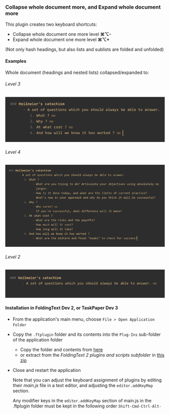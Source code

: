 ### Collapse whole document more, and Expand whole document more

This plugin creates two keyboard shortcuts:

- Collapse whole document one more level **⌘⌥-**
- Expand whole document one more level	**⌘⌥+**

(Not only hash headings, but also lists and sublists are folded and unfolded)




#### Examples

Whole document (headings and nested lists) collapsed/expanded to:

###### Level 3

![](./Level3WholeDoc.png)


###### Level 4
	
![](./Level4WholeDoc.png)

###### Level 2

![](./Level2WholeDoc.png)


#### Installation in FoldingText Dev 2, or TaskPaper Dev 3

- From the application's main menu, choose `File > Open Application Folder`
- Copy the `.ftplugin` folder and its contents into the `Plug-Ins` sub-folder of the application folder
	- Copy the folder and contents from [here](https://github.com/RobTrew/tree-tools/tree/master/FoldingText%202%20plugins%20and%20scripts)
	- or extract from the _FoldingText 2 plugins and scripts subfolder_ in [this zip](https://github.com/RobTrew/tree-tools/archive/master.zip)
- Close and restart the application

  Note that you can adjust the keyboard assignment of plugins by editing their _main.js_ file in a text editor, and adjusting the `editor.addKeyMap` section.

  Any modifier keys in the `editor.addKeyMap` section of main.js in the .ftplugin folder must be kept in the following order `Shift-Cmd-Ctrl-Alt-`

